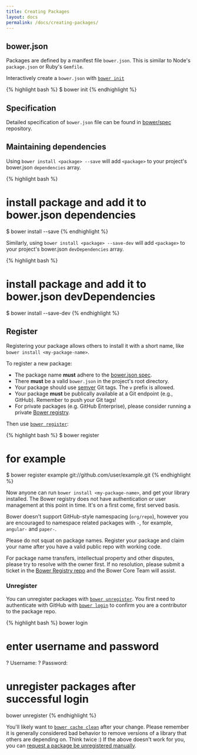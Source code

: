 ```yaml
---
title: Creating Packages
layout: docs
permalink: /docs/creating-packages/
---
```


## bower.json

Packages are defined by a manifest file `bower.json`. This is similar to Node's `package.json` or Ruby's `Gemfile`.

Interactively create a `bower.json` with [`bower init`](/docs/api#init)

{% highlight bash %}
$ bower init
{% endhighlight %}

## Specification

Detailed specification of `bower.json` file can be found in [bower/spec](https://github.com/bower/spec/blob/master/json.md) repository.

## Maintaining dependencies

Using `bower install <package> --save` will add `<package>` to your project's
bower.json `dependencies` array.

{% highlight bash %}
# install package and add it to bower.json dependencies
$ bower install <package> --save
{% endhighlight %}

Similarly, using `bower install <package> --save-dev` will add `<package>` to your
project's bower.json `devDependencies` array.

{% highlight bash %}
# install package and add it to bower.json devDependencies
$ bower install <package> --save-dev
{% endhighlight %}

## Register

Registering your package allows others to install it with a short name, like `bower install <my-package-name>`.

To register a new package:

* The package name **must** adhere to the [bower.json spec](https://github.com/bower/spec/blob/master/json.md#name).
* There **must** be a valid `bower.json` in the project's root directory.
* Your package should use [semver](http://semver.org/) Git tags. The `v` prefix is allowed.
* Your package **must** be publically available at a Git endpoint (e.g., GitHub). Remember to push your Git tags!
* For private packages (e.g. GitHub Enterprise), please consider running a private [Bower registry](https://github.com/bower/registry).

Then use [`bower register`](/docs/api#register):

{% highlight bash %}
$ bower register <my-package-name> <git-endpoint>
# for example
$ bower register example git://github.com/user/example.git
{% endhighlight %}

Now anyone can run `bower install <my-package-name>`, and get your library installed. The Bower registry does not have authentication or user management at this point in time. It's on a first come, first served basis.

Bower doesn't support GitHub-style namespacing (`org/repo`), however you are encouraged to namespace related packages with `-`, for example, `angular-` and `paper-`.

Please do not squat on package names. Register your package and claim your name after you have a valid public repo with working code.

For package name transfers, intellectual property and other disputes, please try to resolve with the owner first. If no resolution, please submit a ticket in the [Bower Registry repo](https://github.com/bower/registry) and the Bower Core Team will assist.

### Unregister

You can unregister packages with [`bower unregister`](/docs/api/#unregister). You first need to authenticate with GitHub with [`bower login`](/docs/api/#login) to confirm you are a contributor to the package repo.

{% highlight bash %}
bower login
# enter username and password
? Username:
? Password:
# unregister packages after successful login
bower unregister <package>
{% endhighlight %}

You'll likely want to [`bower cache clean`](/docs/api#cache-clean) after your change. Please remember it is generally considered bad behavior to remove versions of a library that others are depending on. Think twice :) If the above doesn't work for you, you can [request a package be unregistered manually](https://github.com/bower/registry/issues).
